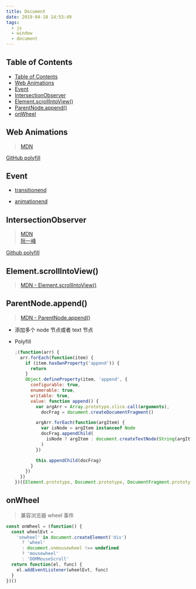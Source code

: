 ```yaml
---
title: Document
date: 2019-04-10 14:53:49
tags:
  - js
  - window
  - document
---
```


## Table of Contents

- [Table of Contents](#Table-of-Contents)
- [Web Animations](#Web-Animations)
- [Event](#Event)
- [IntersectionObserver](#IntersectionObserver)
- [Element.scrollIntoView()](#ElementscrollIntoView)
- [ParentNode.append()](#ParentNodeappend)
- [onWheel](#onWheel)

## Web Animations

> [MDN](https://developer.mozilla.org/en-US/docs/Web/API/Web_Animations_API)

[GitHub polyfill](https://github.com/web-animations/web-animations-js)

## Event

- [transitionend](https://developer.mozilla.org/en-US/docs/Web/API/HTMLElement/transitionend_event)

- [animationend](https://developer.mozilla.org/en-US/docs/Web/API/HTMLElement/animationend_event)

## IntersectionObserver

> [MDN](https://developer.mozilla.org/zh-CN/docs/Web/API/IntersectionObserver)  
> [阮一峰](http://www.ruanyifeng.com/blog/2016/11/intersectionobserver_api.html)

[Github polyfill](https://github.com/w3c/IntersectionObserver)

## Element.scrollIntoView()

> [MDN - Element.scrollIntoView()](https://developer.mozilla.org/zh-CN/docs/Web/API/Element/scrollIntoView)

## ParentNode.append()

> [MDN - ParentNode.append()](https://developer.mozilla.org/zh-CN/docs/Web/API/ParentNode/append)

- 添加多个 node 节点或者 text 节点

- Polyfill

  ```js
  ;(function(arr) {
    arr.forEach(function(item) {
      if (item.hasOwnProperty('append')) {
        return
      }
      Object.defineProperty(item, 'append', {
        configurable: true,
        enumerable: true,
        writable: true,
        value: function append() {
          var argArr = Array.prototype.slice.call(arguments),
            docFrag = document.createDocumentFragment()

          argArr.forEach(function(argItem) {
            var isNode = argItem instanceof Node
            docFrag.appendChild(
              isNode ? argItem : document.createTextNode(String(argItem))
            )
          })

          this.appendChild(docFrag)
        }
      })
    })
  })([Element.prototype, Document.prototype, DocumentFragment.prototype])
  ```

## onWheel

> 兼容浏览器 wheel 事件

```js
const onWheel = (function() {
  const wheelEvt =
    'onwheel' in document.createElement('div')
      ? 'wheel'
      : document.onmousewheel !== undefined
      ? 'mousewheel'
      : 'DOMMouseScroll'
  return function(el, func) {
    el.addEventListener(wheelEvt, func)
  }
})()
```
